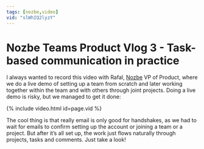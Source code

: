 ```yaml
---
tags: [nozbe,video]
vid: "slWhIQ2lyzY"
---
```


# Nozbe Teams Product Vlog 3 - Task-based communication in practice

I always wanted to record this video with Rafal, [Nozbe][n] VP of Product, where we do a live demo of setting up a team from scratch and later working together within the team and with others through joint projects. Doing a live demo is risky, but we managed to get it done:

{% include video.html id=page.vid %}

<!--More-->

The cool thing is that really email is only good for handshakes, as we had to wait for emails to confirm setting up the account or joining a team or a project. But after it’s all set up, the work just flows naturally through projects, tasks and comments. Just take a look!

[n]: https://michael.gratis/nozbe
[np]: https://michael.gratis/nozbepersonal